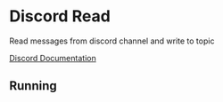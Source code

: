 # Discord Read

Read messages from discord channel and write to topic

[Discord Documentation](https://discord.js.org/#/docs/discord.js/stable/general/welcome)

## Running
